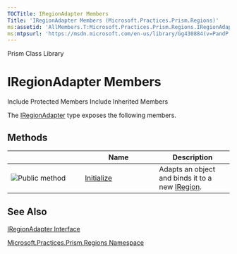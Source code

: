 ```yaml
---
TOCTitle: IRegionAdapter Members
Title: 'IRegionAdapter Members (Microsoft.Practices.Prism.Regions)'
ms:assetid: 'AllMembers.T:Microsoft.Practices.Prism.Regions.IRegionAdapter'
ms:mtpsurl: 'https://msdn.microsoft.com/en-us/library/Gg430884(v=PandP.50)'
---
```


Prism Class Library

IRegionAdapter Members
======================

Include Protected Members
Include Inherited Members

The [IRegionAdapter](https://msdn.microsoft.com/t:microsoft.practices.prism.regions.iregionadapter) type exposes the following members.

Methods
-------

<span id="methodTableToggle"></span>
<table>
<colgroup>
<col width="33%" />
<col width="33%" />
<col width="33%" />
</colgroup>
<thead>
<tr class="header">
<th> </th>
<th>Name</th>
<th>Description</th>
</tr>
</thead>
<tbody>
<tr class="odd">
<td><img src="https://msdn.microsoft.com/en-us/Gg430884.pubmethod(en-us,PandP.50).gif" title="Public method" /></td>
<td><a href="https://msdn.microsoft.com/m:microsoft.practices.prism.regions.iregionadapter.initialize(system.object%2csystem.string)">Initialize</a></td>
<td><div class="summary">
Adapts an object and binds it to a new <a href="https://msdn.microsoft.com/t:microsoft.practices.prism.regions.iregion">IRegion</a>.
</div></td>
</tr>
</tbody>
</table>

See Also
--------

<span id="seeAlsoToggle"></span>
[IRegionAdapter Interface](https://msdn.microsoft.com/t:microsoft.practices.prism.regions.iregionadapter)

[Microsoft.Practices.Prism.Regions Namespace](https://msdn.microsoft.com/n:microsoft.practices.prism.regions)

